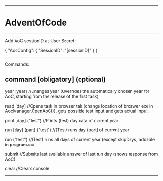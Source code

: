 ---------------------------------------------------------------------------------------------------------------------------------------------------------------

# AdventOfCode

---------------------------------------------------------------------------------------------------------------------------------------------------------------

Add AoC sessionID as User Secret:

{
  "AocConfig": {
    "SessionID": "[sessionID]"
  }
}

---------------------------------------------------------------------------------------------------------------------------------------------------------------

Commands:

command [obligatory] (optional)
-------------------------------

year [year]                //Changes year (Overrides the automatically chosen year for AoC, starting from the release of the first task)

read [day]                 //Opens task in browser tab (change location of broswer exe in AocManager.OpenAoC()), gets possible test input and gets actual input.

print [day] ("test")       //Prints (test) day data of current year

run [day] (part) ("test")  //(Test) runs day (part) of current year

run ("test")               //(Test) runs all days of current year (except skipDays, addable in program.cs)

submit                     //Submits last available answer of last run day (shows response from AoC)

clear                      //Clears console

---------------------------------------------------------------------------------------------------------------------------------------------------------------
